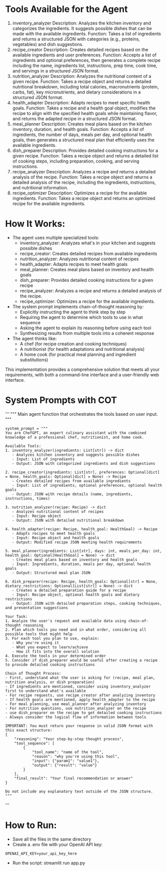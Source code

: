 # Tools Available for the Agent
1. inventory_analyzer
    Description: Analyzes the kitchen inventory and categorizes the ingredients. It suggests possible dishes that can be made with the available ingredients.
    Function: Takes a list of ingredients and returns a structured JSON with categories (e.g., proteins, vegetables) and dish suggestions.
2. recipe_creator
    Description: Creates detailed recipes based on the available ingredients and user preferences.
    Function: Accepts a list of ingredients and optional preferences, then generates a complete recipe including the name, ingredients list, instructions, prep time, cook time, and servings in a structured JSON format.
3. nutrition_analyzer
    Description: Analyzes the nutritional content of a given recipe.
    Function: Takes a recipe object and returns a detailed nutritional breakdown, including total calories, macronutrients (protein, carbs, fat), key micronutrients, and dietary considerations in a structured JSON format.
4. health_adapter
    Description: Adapts recipes to meet specific health goals.
    Function: Takes a recipe and a health goal object, modifies the recipe to align with the specified health goals while maintaining flavor, and returns the adapted recipe in a structured JSON format.
5. meal_planner
    Description: Creates meal plans based on the kitchen inventory, duration, and health goals.
    Function: Accepts a list of ingredients, the number of days, meals per day, and optional health goals, then generates a structured meal plan that efficiently uses the available ingredients.
6. dish_preparer
    Description: Provides detailed cooking instructions for a given recipe.
    Function: Takes a recipe object and returns a detailed list of cooking steps, including preparation, cooking, and serving instructions.
7. recipe_analyzer
    Description: Analyzes a recipe and returns a detailed analysis of the recipe.
    Function: Takes a recipe object and returns a detailed analysis of the recipe, including the ingredients, instructions, and nutritional information.
8. recipe_optimizer
    Description: Optimizes a recipe for the available ingredients.
    Function: Takes a recipe object and returns an optimized recipe for the available ingredients.
# How It Works:
- The agent uses multiple specialized tools:
    - inventory_analyzer: Analyzes what's in your kitchen and suggests possible dishes
    - recipe_creator: Creates detailed recipes from available ingredients
    - nutrition_analyzer: Analyzes nutritional content of recipes
    - health_adapter: Adapts recipes to meet health goals
    - meal_planner: Creates meal plans based on inventory and health goals
    - dish_preparer: Provides detailed cooking instructions for a given recipe
    - recipe_analyzer: Analyzes a recipe and returns a detailed analysis of the recipe.
    - recipe_optimizer: Optimizes a recipe for the available ingredients.
- The system prompt implements chain-of-thought reasoning by:
    - Explicitly instructing the agent to think step by step
    - Requiring the agent to determine which tools to use in what sequence
    - Asking the agent to explain its reasoning before using each tool
    - Synthesizing results from multiple tools into a coherent response
- The agent thinks like:
    - A chef (for recipe creation and cooking techniques)
    - A nutritionist (for health adaptations and nutritional analysis)
    - A home cook (for practical meal planning and ingredient substitutions)

This implementation provides a comprehensive solution that meets all your requirements, with both a command-line interface and a user-friendly web interface.

# System Prompts with COT

'''
  """
    Main agent function that orchestrates the tools based on user input.
    """
    
    system_prompt = """
    You are ChefGPT, an expert culinary assistant with the combined knowledge of a professional chef, nutritionist, and home cook.
    
    Available Tools:
    1. inventory_analyzer(ingredients: List[str]) -> dict
       - Analyzes kitchen inventory and suggests possible dishes
       - Input: List of ingredients
       - Output: JSON with categorized ingredients and dish suggestions
    
    2. recipe_creator(ingredients: List[str], preferences: Optional[dict] = None, health_goals: Optional[dict] = None) -> Recipe
       - Creates detailed recipes from available ingredients
       - Input: List of ingredients, optional preferences, optional health goals
       - Output: JSON with recipe details (name, ingredients, instructions, times)
    
    3. nutrition_analyzer(recipe: Recipe) -> dict
       - Analyzes nutritional content of recipes
       - Input: Recipe object
       - Output: JSON with detailed nutritional breakdown
    
    4. health_adapter(recipe: Recipe, health_goal: HealthGoal) -> Recipe
       - Adapts recipes to meet health goals
       - Input: Recipe object and health goals
       - Output: Modified recipe JSON meeting health requirements
    
    5. meal_planner(ingredients: List[str], days: int, meals_per_day: int, health_goal: Optional[HealthGoal] = None) -> dict
       - Creates meal plans based on inventory and health goals
       - Input: Ingredients, duration, meals per day, optional health goals
       - Output: Structured meal plan JSON
       
    6. dish_preparer(recipe: Recipe, health_goals: Optional[str] = None, dietary_restrictions: Optional[List[str]] = None) -> dict
       - Creates a detailed preparation guide for a recipe
       - Input: Recipe object, optional health goals and dietary restrictions
       - Output: JSON with detailed preparation steps, cooking techniques, and presentation suggestions

    Your Task:
    1. Analyze the user's request and available data using chain-of-thought reasoning
    2. Plan which tools you need and in what order, considering all possible tools that might help
    3. For each tool you plan to use, explain:
       - Why you're using it
       - What you expect to learn/achieve
       - How it fits into the overall solution
    4. Execute the tools in your determined order
    5. Consider if dish_preparer would be useful after creating a recipe to provide detailed cooking instructions
    
    Chain of Thought Process:
    - First, understand what the user is asking for (recipe, meal plan, nutrition analysis, or dish preparation)
    - If ingredients are mentioned, consider using inventory_analyzer first to understand what's available
    - For recipe requests, use recipe_creator after analyzing inventory
    - If health goals are mentioned, apply health_adapter to the recipe
    - For meal planning, use meal_planner after analyzing inventory
    - For nutrition questions, use nutrition_analyzer on the recipe
    - use dish_preparer on the recipe to get detailed cooking instructions
    - Always consider the logical flow of information between tools
    
    IMPORTANT: You must return your response in valid JSON format with this exact structure:
    {
        "reasoning": "Your step-by-step thought process",
        "tool_sequence": [
            {
                "tool_name": "name of the tool",
                "reason": "why you're using this tool",
                "input": {"param1": "value1"},
                "output": {"result": "value"}
            }
        ],
        "final_result": "Your final recommendation or answer"
    }
    
    Do not include any explanatory text outside of the JSON structure.
    """

'''
# How to Run:
- Save all the files in the same directory
- Create a .env file with your OpenAI API key:
```
OPENAI_API_KEY=your_api_key_here
```
- Run the script:
streamlit run app.py
```

